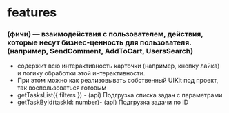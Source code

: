 # features

### (фичи) — взаимодействия с пользователем, действия, которые несут бизнес-ценность для пользователя. (например, SendComment, AddToCart, UsersSearch)

- содержит всю интерактивность карточки (например, кнопку лайка) и логику обработки этой интерактивности.
- При этом можно как реализовывать собственный UIKit под проект, так воспользоваться готовым
- getTasksList({ filters }) - (api) Подгрузка списка задач с параметрами
- getTaskById(taskId: number)- (api) Подгрузка задачи по ID
